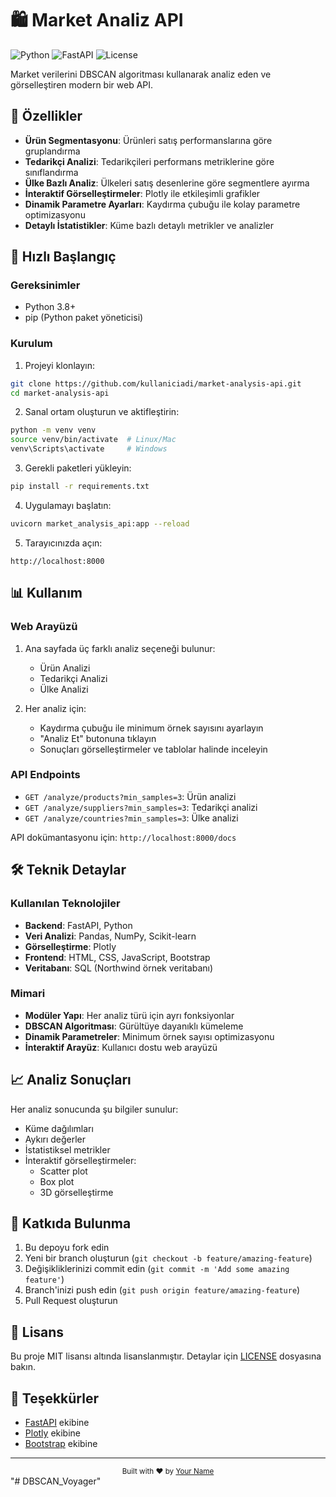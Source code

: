 # 🛍️ Market Analiz API

![Python](https://img.shields.io/badge/python-3.8%2B-blue)
![FastAPI](https://img.shields.io/badge/FastAPI-0.68.1-green)
![License](https://img.shields.io/badge/license-MIT-orange)

Market verilerini DBSCAN algoritması kullanarak analiz eden ve görselleştiren modern bir web API.

## 🌟 Özellikler

- **Ürün Segmentasyonu**: Ürünleri satış performanslarına göre gruplandırma
- **Tedarikçi Analizi**: Tedarikçileri performans metriklerine göre sınıflandırma
- **Ülke Bazlı Analiz**: Ülkeleri satış desenlerine göre segmentlere ayırma
- **İnteraktif Görselleştirmeler**: Plotly ile etkileşimli grafikler
- **Dinamik Parametre Ayarları**: Kaydırma çubuğu ile kolay parametre optimizasyonu
- **Detaylı İstatistikler**: Küme bazlı detaylı metrikler ve analizler

## 🚀 Hızlı Başlangıç

### Gereksinimler

- Python 3.8+
- pip (Python paket yöneticisi)

### Kurulum

1. Projeyi klonlayın:
```bash
git clone https://github.com/kullaniciadi/market-analysis-api.git
cd market-analysis-api
```

2. Sanal ortam oluşturun ve aktifleştirin:
```bash
python -m venv venv
source venv/bin/activate  # Linux/Mac
venv\Scripts\activate     # Windows
```

3. Gerekli paketleri yükleyin:
```bash
pip install -r requirements.txt
```

4. Uygulamayı başlatın:
```bash
uvicorn market_analysis_api:app --reload
```

5. Tarayıcınızda açın:
```
http://localhost:8000
```

## 📊 Kullanım

### Web Arayüzü

1. Ana sayfada üç farklı analiz seçeneği bulunur:
   - Ürün Analizi
   - Tedarikçi Analizi
   - Ülke Analizi

2. Her analiz için:
   - Kaydırma çubuğu ile minimum örnek sayısını ayarlayın
   - "Analiz Et" butonuna tıklayın
   - Sonuçları görselleştirmeler ve tablolar halinde inceleyin

### API Endpoints

- `GET /analyze/products?min_samples=3`: Ürün analizi
- `GET /analyze/suppliers?min_samples=3`: Tedarikçi analizi
- `GET /analyze/countries?min_samples=3`: Ülke analizi

API dokümantasyonu için: `http://localhost:8000/docs`

## 🛠️ Teknik Detaylar

### Kullanılan Teknolojiler

- **Backend**: FastAPI, Python
- **Veri Analizi**: Pandas, NumPy, Scikit-learn
- **Görselleştirme**: Plotly
- **Frontend**: HTML, CSS, JavaScript, Bootstrap
- **Veritabanı**: SQL (Northwind örnek veritabanı)

### Mimari

- **Modüler Yapı**: Her analiz türü için ayrı fonksiyonlar
- **DBSCAN Algoritması**: Gürültüye dayanıklı kümeleme
- **Dinamik Parametreler**: Minimum örnek sayısı optimizasyonu
- **İnteraktif Arayüz**: Kullanıcı dostu web arayüzü

## 📈 Analiz Sonuçları

Her analiz sonucunda şu bilgiler sunulur:

- Küme dağılımları
- Aykırı değerler
- İstatistiksel metrikler
- İnteraktif görselleştirmeler:
  - Scatter plot
  - Box plot
  - 3D görselleştirme

## 🤝 Katkıda Bulunma

1. Bu depoyu fork edin
2. Yeni bir branch oluşturun (`git checkout -b feature/amazing-feature`)
3. Değişikliklerinizi commit edin (`git commit -m 'Add some amazing feature'`)
4. Branch'inizi push edin (`git push origin feature/amazing-feature`)
5. Pull Request oluşturun

## 📝 Lisans

Bu proje MIT lisansı altında lisanslanmıştır. Detaylar için [LICENSE](LICENSE) dosyasına bakın.

## 🙏 Teşekkürler

- [FastAPI](https://fastapi.tiangolo.com/) ekibine
- [Plotly](https://plotly.com/) ekibine
- [Bootstrap](https://getbootstrap.com/) ekibine

---

<div align="center">
  <sub>Built with ❤️ by <a href="https://github.com/kullaniciadi">Your Name</a></sub>
</div> "# DBSCAN_Voyager" 
